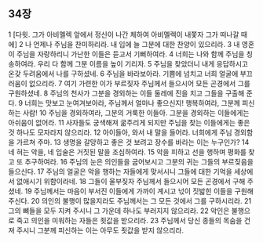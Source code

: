## 34장
1 [다윗. 그가 아비멜렉 앞에서 정신이 나간 체하여 아비멜렉이 내쫓자 그가 떠나갈 때에]
2 나 언제나 주님을 찬미하리라. 내 입에 늘 그분에 대한 찬양이 있으리라.
3 내 영혼이 주님을 자랑하리니 가난한 이들은 듣고서 기뻐하여라.
4 너희는 나와 함께 주님을 칭송하여라. 우리 다 함께 그분 이름을 높이 기리자.
5 주님을 찾았더니 내게 응답하시고 온갖 두려움에서 나를 구하셨네.
6 주님을 바라보아라. 기쁨에 넘치고 너희 얼굴에 부끄러움이 없으리라.
7 여기 가련한 이가 부르짖자 주님께서 들으시어 모든 곤경에서 그를 구원하셨네.
8 주님의 천사가 그분을 경외하는 이들 둘레에 진을 치고 그들을 구출해 준다.
9 너희는 맛보고 눈여겨보아라, 주님께서 얼마나 좋으신지! 행복하여라, 그분께 피신하는 사람!
10 주님을 경외하여라, 그분의 거룩한 이들아. 그분을 경외하는 이들에게는 아쉬움이 없어라.
11 사자들도 궁색해져 굶주리게 되지만 주님을 찾는 이들에게는 좋은 것 하나도 모자라지 않으리라.
12 아이들아, 와서 내 말을 들어라. 너희에게 주님 경외함을 가르쳐 주마.
13 생명을 갈망하고 좋은 것 보려고 장수를 바라는 이는 누구인가?
14 네 혀는 악을, 네 입술은 거짓된 말을 조심하여라.
15 악을 피하고 선을 행하며 평화를 찾고 또 추구하여라.
16 주님의 눈은 의인들을 굽어보시고 그분의 귀는 그들의 부르짖음을 들으신다.
17 주님의 얼굴은 악을 행하는 자들에게 맞서시니 그들에 대한 기억을 세상에서 없애시기 위함이라네.
18 그들이 울부짖자 주님께서 들으시어 모든 곤경에서 구해 주셨네.
19 주님께서는 마음이 부서진 이들에게 가까이 계시고 넋이 짓밟힌 이들을 구원해 주신다.
20 의인의 불행이 많을지라도 주님께서는 그 모든 것에서 그를 구하시리라.
21 그의 뼈들을 모두 지켜 주시니 그 가운데 하나도 부러지지 않으리라.
22 악인은 불행으로 죽고 의인을 미워하는 자들은 죗값을 받으리라.
23 주님께서 당신 종들의 목숨을 건져 주시니 그분께 피신하는 이는 아무도 죗값을 받지 않으리라.
